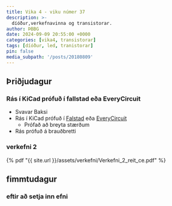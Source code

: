 ```yaml
---
title: Vika 4 - viku númer 37
description: >-
  díóður,verkefnavinna og transistorar.
author: ÞBBG
date: 2024-09-09 20:55:00 +0000
categories: [vika4, transistorar]
tags: [díóður, led, tranistorar]
pin: false
media_subpath: '/posts/20180809'
---
```


## Þriðjudagur 

### Rás í KiCad prófuð í fallstad eða EveryCircuit

- Svavar Baksi
- Rás í KiCad prófuð í [Falstad](https://www.falstad.com/circuit/circuitjs.html) eða [EveryCircuit](https://everycircuit.com/)
  - Prófað að breyta stærðum
- Rás prófuð á brauðbretti


### verkefni 2

{% pdf "{{ site.url }}/assets/verkefni/Verkefni_2_reit_ce.pdf" %}




## fimmtudagur

### eftir að setja inn efni 



